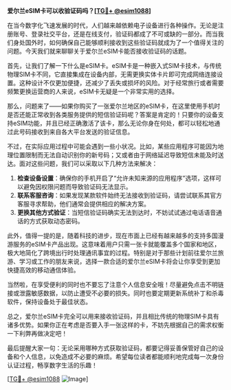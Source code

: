 **爱尔兰eSIM卡可以收验证码吗？[[TG💪+ @esim1088](https://t.me/s/esim1088)]**

在当今数字化飞速发展的时代，人们越来越依赖电子设备进行各种操作。无论是注册账号、登录社交平台，还是在线支付，验证码都成了不可或缺的一部分。而当我们身处国外时，如何确保自己能够顺利接收到这些验证码就成为了一个值得关注的问题。今天我们就来聊聊关于爱尔兰eSIM卡能否接收验证码的话题。

首先，让我们了解一下什么是eSIM卡。eSIM卡是一种嵌入式SIM卡技术，与传统物理SIM卡不同，它直接集成在设备内部，无需更换实体卡片即可完成网络连接设置。这种设计不仅更加便捷，还减少了丢失或损坏的风险。对于经常旅行或者需要频繁更换运营商的人来说，eSIM卡无疑是一个非常实用的选择。

那么，问题来了——如果你购买了一张爱尔兰地区的eSIM卡，在这里使用手机时是否还能正常收到各类服务提供的短信验证码呢？答案是肯定的！只要你的设备支持eSIM功能，并且已经正确激活了该卡，那么无论你身在何处，都可以轻松地通过此号码接收到来自各大平台发送的验证信息。

不过，在实际应用过程中可能会遇到一些小状况。比如，某些应用程序可能因为地理位置限制而无法自动识别你的新号码；又或者由于网络延迟导致短信未能及时送达。面对这些问题，我们可以采取以下几种方法来解决：

1. **检查设备设置**：确保你的手机开启了“允许未知来源的应用程序”选项，这样可以避免因权限问题而导致验证码无法显示。
2. **联系客服咨询**：如果发现某款软件始终无法接收到验证码，请尝试联系其官方客服寻求帮助，他们通常会提供相应的解决方案。
3. **更换其他方式验证**：当短信验证码确实无法到达时，不妨试试通过电话语音通话的方式获取动态密码。

此外，值得一提的是，随着科技的进步，现在市面上已经有越来越多的支持多国漫游服务的eSIM卡产品出现。这意味着用户只需一张卡就能覆盖多个国家和地区，极大地简化了跨境出行时处理通讯事宜的过程。特别是对于那些计划前往爱尔兰旅游、学习或工作的朋友来说，选择一款合适的爱尔兰eSIM卡将会让你享受到更加快捷高效的移动通信体验。

当然啦，在享受便利的同时也不要忘了注意个人信息安全哦！尽量避免点击不明链接或泄露敏感数据，以防止遭受不必要的损失。同时也要定期更新系统补丁和杀毒软件，保持设备处于最佳状态。

总之，爱尔兰eSIM卡完全可以用来接收验证码，并且相比传统的物理SIM卡具有诸多优势。如果你正在考虑是否要入手一张这样的卡，不妨先根据自己的需求权衡一下利弊再做决定吧！

最后提醒大家一句：无论采用哪种方式获取验证码，都要记得妥善保管好自己的设备和个人信息，以免造成不必要的麻烦。希望每位读者都能顺利地完成每一次身份认证过程，畅享数字生活的乐趣！

[[TG💪+ @esim1088](https://t.me/s/esim1088) ![Image](https://i.postimg.cc/4NQfJmqS/Snipaste-2025-05-13-00-14-12.png)]